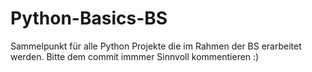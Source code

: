 # Python-Basics-BS
 Sammelpunkt für alle Python Projekte die im Rahmen der BS erarbeitet werden.
Bitte dem commit immmer Sinnvoll kommentieren :)
